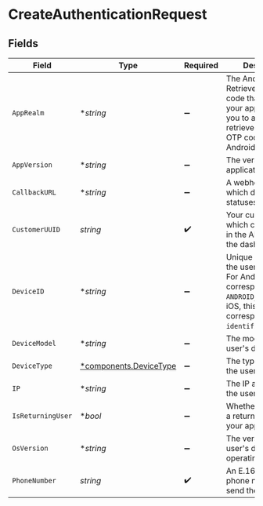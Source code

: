 # CreateAuthenticationRequest


## Fields

| Field                                                                                                                                                  | Type                                                                                                                                                   | Required                                                                                                                                               | Description                                                                                                                                            | Example                                                                                                                                                |
| ------------------------------------------------------------------------------------------------------------------------------------------------------ | ------------------------------------------------------------------------------------------------------------------------------------------------------ | ------------------------------------------------------------------------------------------------------------------------------------------------------ | ------------------------------------------------------------------------------------------------------------------------------------------------------ | ------------------------------------------------------------------------------------------------------------------------------------------------------ |
| `AppRealm`                                                                                                                                             | **string*                                                                                                                                              | :heavy_minus_sign:                                                                                                                                     | The Android SMS Retriever API hash code that identifies your app. This allows you to automatically retrieve and fill the OTP code on Android devices.  |                                                                                                                                                        |
| `AppVersion`                                                                                                                                           | **string*                                                                                                                                              | :heavy_minus_sign:                                                                                                                                     | The version of your application.                                                                                                                       |                                                                                                                                                        |
| `CallbackURL`                                                                                                                                          | **string*                                                                                                                                              | :heavy_minus_sign:                                                                                                                                     | A webhook URL to which delivery statuses will be sent.                                                                                                 |                                                                                                                                                        |
| `CustomerUUID`                                                                                                                                         | *string*                                                                                                                                               | :heavy_check_mark:                                                                                                                                     | Your customer UUID, which can be found in the API settings in the dashboard.                                                                           |                                                                                                                                                        |
| `DeviceID`                                                                                                                                             | **string*                                                                                                                                              | :heavy_minus_sign:                                                                                                                                     | Unique identifier for the user's device. For Android, this corresponds to the `ANDROID_ID` and for iOS, this corresponds to the `identifierForVendor`. |                                                                                                                                                        |
| `DeviceModel`                                                                                                                                          | **string*                                                                                                                                              | :heavy_minus_sign:                                                                                                                                     | The model of the user's device.                                                                                                                        |                                                                                                                                                        |
| `DeviceType`                                                                                                                                           | [*components.DeviceType](../../models/components/devicetype.md)                                                                                        | :heavy_minus_sign:                                                                                                                                     | The type of device the user is using.                                                                                                                  |                                                                                                                                                        |
| `IP`                                                                                                                                                   | **string*                                                                                                                                              | :heavy_minus_sign:                                                                                                                                     | The IP address of the user's device.                                                                                                                   |                                                                                                                                                        |
| `IsReturningUser`                                                                                                                                      | **bool*                                                                                                                                                | :heavy_minus_sign:                                                                                                                                     | Whether the user is a returning user on your app.                                                                                                      |                                                                                                                                                        |
| `OsVersion`                                                                                                                                            | **string*                                                                                                                                              | :heavy_minus_sign:                                                                                                                                     | The version of the user's device operating system.                                                                                                     |                                                                                                                                                        |
| `PhoneNumber`                                                                                                                                          | *string*                                                                                                                                               | :heavy_check_mark:                                                                                                                                     | An E.164 formatted phone number to send the OTP to.                                                                                                    | +1234567890                                                                                                                                            |